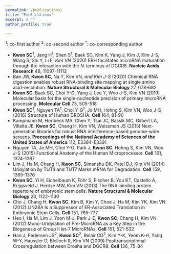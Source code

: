 ```yaml
---
permalink: /publications/
title: "Publications"
excerpt: # ""
author_profile: true

---
```

<sup>1</sup>: co-first author
<sup>2</sup>: co-second author
<sup>*</sup>: co-corresponding author

* **Kwon SC**<sup>1</sup>, Jang H<sup>1</sup>, Shen S<sup>1</sup>, Baek SC, Kim K, Yang J, Kim J, Kim J-S, Wang S, Shi Y, Li F<sup>*</sup>, Kim VN<sup>*</sup> (2020) ERH facilitates microRNA maturation through the interaction with the N-terminus of DGCR8. **Nucleic Acids Research** 48, 11097-11112
* Bae JW, **Kwon SC**, Na Y, Kim VN<sup>*</sup>, and Kim J-S<sup>*</sup> (2020) Chemical RNA digestion enables robust RNA-binding site mapping at single amino acid-resolution. **Nature Structural & Molecular Biology** 27, 678-682
* **Kwon SC**, Baek SC, Choi Y-G, Yang J, Lee Y, Woo J-S, Kim VN (2019) Molecular basis for the single-nucleotide precision of primary microRNA processing. **Molecular Cell** 73, 505-518  
* **Kwon SC**<sup>1</sup>, Nguyen TA<sup>1</sup>, Choi Y-G<sup>1</sup>, Jo MH, Hohng S, Kim VN, Woo J-S (2016) Structure of Human DROSHA. **Cell** 164, 81-90 
* Kampmann M, Horlbeck MA, Chen Y, Tsai JC, Bassik MC, Gilbert LA, Villalta JE, **Kwon SC**, Chang H, Kim VN, Weissman JS (2015) Next-generation libraries for robust RNA interference-based genome-wide screens. **Proceedings of the National Academy of Sciences of the United States of America** 112, E3384-E3391  
* Nguyen TA, Jo MH, Choi Y-G, Park J, **Kwon SC**, Hohng S, Kim VN, Woo J-S (2015) Functional Anatomy of the Human Microprocessor. **Cell** 161, 1374-1387  
* Lim J, Ha M, Chang H, **Kwon SC**, Simanshu DK, Patel DJ, Kim VN (2014) Uridylation by TUT4 and TUT7 Marks mRNA for Degradation. **Cell** 159, 1365-1376  
* **Kwon SC**, Yi H, Eichelbaum K, Föhr S, Fischer B, You KT, Castello A, Krijgsveld J, Hentze MW, Kim VN (2013) The RNA-binding protein repertoire of embryonic stem cells. **Nature Structural & Molecular Biology** 20, 1122-1130  
* Cho J, Chang H, **Kwon SC**, Kim B, Kim Y, Choe J, Ha M, Kim YK, Kim VN (2012) LIN28A Is a Suppressor of ER-Associated Translation in Embryonic Stem Cells. **Cell** 151, 765-777  
* Heo I, Ha M, Lim J, Yoon M-J, Park J-E, **Kwon SC**, Chang H, Kim VN (2012) Mono-Uridylation of Pre-MicroRNA as a Key Step in the Biogenesis of Group II let-7 MicroRNAs. **Cell** 151, 521-532  
* Han J, Pedersen JS<sup>2</sup>, **Kwon SC**<sup>2</sup>, Belair CD<sup>2</sup>, Kim Y-K, Yeom K-H, Yang W-Y, Haussler D, Blelloch R, Kim VN (2009) Posttranscriptional Crossregulation between Drosha and DGCR8. **Cell** 136, 75-84 


